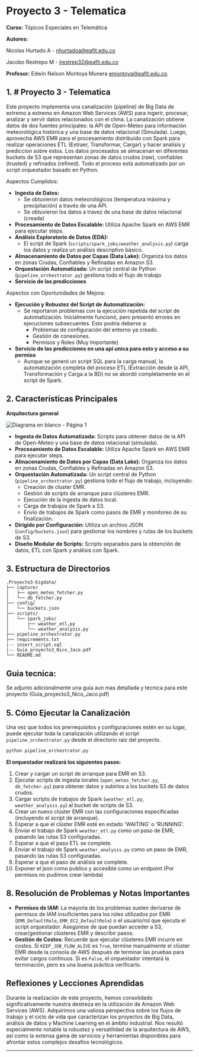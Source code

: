 # Proyecto 3 - Telematica

**Curso:** Tópicos Especiales en Telemática

**Autores:**

Nicolas Hurtado A - nhurtadoa@eafit.edu.co

Jacobo Restrepo M - jrestrep32@eafit.edu.co

**Profesor:** 
Edwin Nelson Montoya Munera
emontoya@eafit.edu.co

## 1. # Proyecto 3 - Telematica

Este proyecto implementa una canalización (pipeline) de Big Data de extremo a extremo en Amazon Web Services (AWS) para ingerir, procesar, analizar y servir datos relacionados con el clima. La canalización obtiene datos de dos fuentes principales: la API de Open-Meteo para información meteorológica histórica y una base de datos relacional (Simulada). Luego, aprovecha AWS EMR para el procesamiento distribuido con Spark para realizar operaciones ETL (Extraer, Transformar, Cargar) y hacer analisis y prediccion sobre estos. Los datos procesados se almacenan en diferentes buckets de S3 que representan zonas de datos crudos (raw), confiables (trusted) y refinados (refined). Todo el proceso está automatizado por un script orquestador basado en Python.

Aspectos Cumplidos:

*   **Ingesta de Datos:**
    *   Se obtuvieron datos meteorológicos (temperatura máxima y precipitación) a través de una API.
    *   Se obtuvieron los datos a travez de una base de datos relacional (creada)
*   **Procesamiento de Datos Escalable:** Utiliza Apache Spark en AWS EMR para ejecutar steps.
*   **Análisis Exploratorio de Datos (EDA):**
    *   El script de Spark (`scripts/spark_jobs/weather_analysis.py`) carga los datos y realiza un análisis descriptivo básico.
*   **Almacenamiento de Datos por Capas (Data Lake):** Organiza los datos en zonas Crudas, Confiables y Refinadas en Amazon S3.
*   **Orquestación Automatizada:** Un script central de Python (`pipeline_orchestrator.py`) gestiona todo el flujo de trabajo
*   **Servicio de las predicciones**
    

Aspectos con Oportunidades de Mejora:

*   **Ejecución y Robustez del Script de Automatización:**
    *   Se reportaron problemas con la ejecución repetida del script de automatización. Inicialmente funcionó, pero presentó errores en ejecuciones subsecuentes. Esto podría deberse a:
        *   Problemas de configuración del entorno ya creado.
        *   Gestión de conexiones.
        *   Permisos y Roles (Muy Importante)
*   **Servicio de las predicciones en una api unica para esto y acceso a su permiso**
    *   Aunque se generó un script SQL para la carga manual, la automatización completa del proceso ETL (Extracción desde la API, Transformación y Carga a la BD) no se abordó completamente en el script de Spark.

## 2. Características Principales

**Arquitectura general**

![Diagrama en blanco - Página 1](https://github.com/user-attachments/assets/dc30f95e-eaea-4aeb-933e-27dbeaf92655)


*   **Ingesta de Datos Automatizada:** Scripts para obtener datos de la API de Open-Meteo y una base de datos relacional (simulada).
*   **Procesamiento de Datos Escalable:** Utiliza Apache Spark en AWS EMR para ejecutar steps.
*   **Almacenamiento de Datos por Capas (Data Lake):** Organiza los datos en zonas Crudas, Confiables y Refinadas en Amazon S3.
*   **Orquestación Automatizada:** Un script central de Python (`pipeline_orchestrator.py`) gestiona todo el flujo de trabajo, incluyendo:
    *   Creación de cluster EMR.
    *   Gestión de scripts de arranque para clústeres EMR.
    *   Ejecución de la ingesta de datos local.
    *   Carga de trabajos de Spark a S3.
    *   Envío de trabajos de Spark como pasos de EMR y monitoreo de su finalización.
*   **Dirigido por Configuración:** Utiliza un archivo JSON (`config/buckets.json`) para gestionar los nombres y rutas de los buckets de S3.
*   **Diseño Modular de Scripts:** Scripts separados para la obtención de datos, ETL con Spark y análisis con Spark.

## 3. Estructura de Directorios

```
.Proyecto3-bigdata/
├── capture/                           
│   ├── open_meteo_fetcher.py         
│   └── db_fetcher.py                  
├── config/
│   └── buckets.json                  
├── scripts/
│   └── spark_jobs/                   
│       ├── weather_etl.py            
│       └── weather_analysis.py       
├── pipeline_orchestrator.py          
├── requirements.txt
|-- insert_script.sql
|-- Guia_proyecto3_Nico_Jaco.pdf                  
└── README.md                         
```

## Guia tecnica:
Se adjunto adicionalmente una guia aun mas detallada y tecnica para este proyecto
(Guia_proyecto3_Nico_Jaco.pdf)

## 5. Cómo Ejecutar la Canalización

Una vez que todos los prerrequisitos y configuraciones estén en su lugar, puede ejecutar toda la canalización utilizando el script `pipeline_orchestrator.py` desde el directorio raíz del proyecto.

```bash
python pipeline_orchestrator.py
```

**El orquestador realizará los siguientes pasos:**
1.  Crear y cargar un script de arranque para EMR en S3.
2.  Ejecutar scripts de ingesta locales (`open_meteo_fetcher.py`, `db_fetcher.py`) para obtener datos y subirlos a los buckets S3 de datos crudos.
3.  Cargar scripts de trabajos de Spark (`weather_etl.py`, `weather_analysis.py`) al bucket de scripts de S3.
4.  Crear un nuevo clúster EMR con las configuraciones especificadas (incluyendo el script de arranque).
5.  Esperar a que el clúster EMR esté en estado 'WAITING' o 'RUNNING'.
6.  Enviar el trabajo de Spark `weather_etl.py` como un paso de EMR, pasando las rutas S3 configuradas.
7.  Esperar a que el paso ETL se complete.
8.  Enviar el trabajo de Spark `weather_analysis.py` como un paso de EMR, pasando las rutas S3 configuradas.
9.  Esperar a que el paso de análisis se complete.
10. Exponer el json como publico y accesible como un endpoint (Por permisos no pudimos crear lambda)

## 8. Resolución de Problemas y Notas Importantes

*   **Permisos de IAM:** La mayoría de los problemas suelen derivarse de permisos de IAM insuficientes para los roles utilizados por EMR (`EMR_DefaultRole`, `EMR_EC2_DefaultRole`) o el usuario/rol que ejecuta el script orquestador. Asegúrese de que puedan acceder a S3, crear/gestionar clústeres EMR y describir pasos.
*   **Gestión de Costos:** Recuerde que ejecutar clústeres EMR incurre en costos. Si `KEEP_JOB_FLOW_ALIVE` es `True`, termine manualmente el clúster EMR desde la consola de AWS después de terminar las pruebas para evitar cargos continuos. Si es `False`, el orquestador intentará la terminación, pero es una buena práctica verificarlo.

## Reflexiones y Lecciones Aprendidas

Durante la realización de este proyecto, hemos consolidado significativamente nuestra destreza en la utilización de Amazon Web Services (AWS). Adquirimos una valiosa perspectiva sobre los flujos de trabajo y el ciclo de vida que caracterizan los proyectos de Big Data, análisis de datos y Machine Learning en el ámbito industrial. Nos resultó especialmente notable la robustez y versatilidad de la arquitectura de AWS, así como la extensa gama de servicios y herramientas disponibles para afrontar estos complejos desafíos tecnológicos.


---
